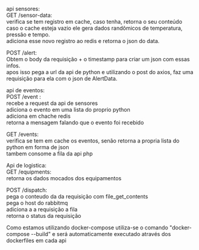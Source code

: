 api sensores: \
GET /sensor-data:  
verifica se tem registro em cache, caso tenha, retorna o seu conteúdo \
caso o cache esteja vazio ele gera dados randômicos de temperatura, pressão e tempo. \
adiciona esse novo registro ao redis e retorna o json do data. 

POST /alert: \
Obtem o body da requisição + o timestamp para criar um json com essas infos. \
apos isso pega a url da api de python e utilizando o post do axios, faz uma requisição para ela com o json de AlertData. 

api de eventos: \
POST /event : \
recebe a request da api de sensores \
adiciona o evento em uma lista do proprio python \
adiciona em chache redis \
retorna a mensagem falando que o evento foi recebido 

GET /events: \
verifica se tem em cache os eventos, senão retorna a propria lista do python em forma de json \
tambem consome a fila da api php

Api de logistica: \
GET /equipments: \
retorna os dados mocados dos equipamentos 

POST /dispatch: \
pega o conteudo da da requisição com file_get_contents \
pega o host do rabbitmq \
adiciona a a requisição a fila \
retorna o status da requisição 

Como estamos utilizando docker-compose utiliza-se o comando "docker-compose --build" e será automaticamente executado através dos dockerfiles em cada api
